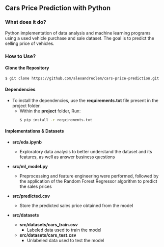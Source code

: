 ## Cars Price Prediction with Python
### What does it do?
Python implementation of data analysis and machine learning programs using a used vehicle purchase and sale dataset. The goal is to predict the selling price of vehicles.

### How to Use?

#### Clone the Repository
```bash
$ git clone https://github.com/alexandreclem/cars-price-prediction.git
```
#### Dependencies
- To install the dependencies, use the **requirements.txt** file present in the project folder.
    - Within the **project** folder, Run:
        ```bash
        $ pip install -r requirements.txt
        ``` 

#### Implementations & Datasets
- **src/eda.ipynb**
    - Exploratory data analysis to better understand the dataset and its features, as well as answer business questions

- **src/ml_model.py**
    - Preprocessing and feature engineering were performed, followed by the application of the Random Forest Regressor algorithm to predict the sales prices
- **src/predicted.csv**
    - Store the predicted sales price obtained from the model
- **src/datasets**
    - **src/datasets/cars_train.csv**
        - Labeled data used to train the model
    - **src/datasets/cars_test.csv**
        - Unlabeled data used to test the model
